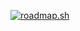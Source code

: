 [![roadmap.sh](https://roadmap.sh/card/wide/679b347431e842a9fc7ce123?variant=light&roadmaps=php%2Credis)](https://roadmap.sh)
